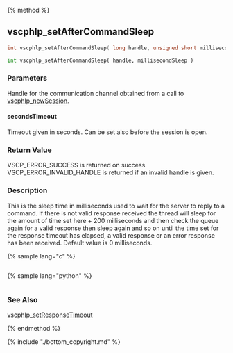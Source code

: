 {% method %}
## vscphlp_setAfterCommandSleep

```c
int vscphlp_setAfterCommandSleep( long handle, unsigned short millisecondSleep )
```

```python
int vscphlp_setAfterCommandSleep( handle, millisecondSleep )
```

### Parameters

Handle for the communication channel obtained from a call to [vscphlp_newSession](vscphlp_newsession.md).

#### secondsTimeout
Timeout given in seconds. Can be set also before the session is open.


### Return Value
VSCP_ERROR_SUCCESS is returned on success. VSCP_ERROR_INVALID_HANDLE is returned if an invalid handle is given. 

### Description
This is the sleep time in milliseconds used to wait for the server to reply to a command. If there is not valid response received the thread will sleep for the amount of time set here + 200 milliseconds and then check the queue again for a valid response then sleep again and so on until the time set for the response timeout has elapsed, a valid response or an error response has been received. Default value is 0 milliseconds. 

{% sample lang="c" %}


```c

```

{% sample lang="python" %}


```python

```

### See Also
[vscphlp_setResponseTimeout](vscphlp_setresponsetimeout.md)

{% endmethod %}

{% include "./bottom_copyright.md" %}
